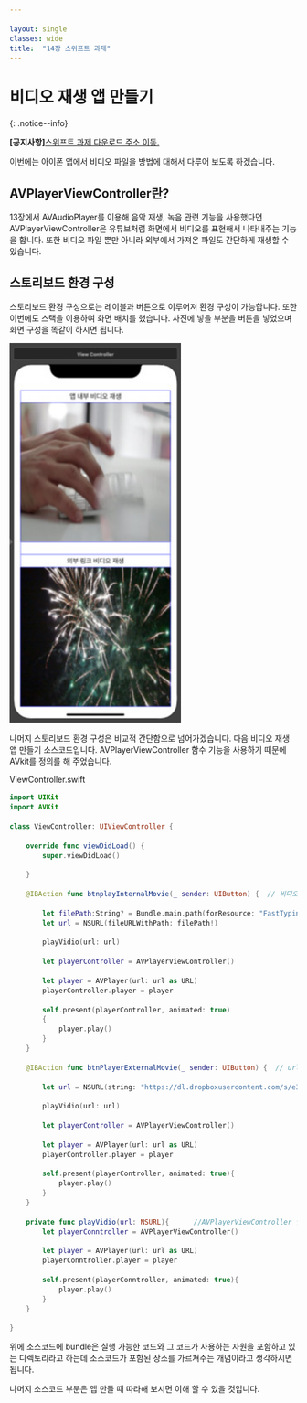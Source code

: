 ```yaml
---

layout: single
classes: wide
title:  "14장 스위프트 과제"
---
```


# 비디오 재생 앱 만들기

{: .notice--info}

**[공지사항]**[스위프트 과제 다운로드 주소 이동.](https://github.com/softwarej1/Swift_source_code/)

이번에는 아이폰 앱에서 비디오 파일을 방법에 대해서 다루어 보도록 하겠습니다. 

## AVPlayerViewController란?

13장에서 AVAudioPlayer를 이용해 음악 재생, 녹음 관련 기능을 사용했다면 AVPlayerViewController은 유튜브처럼 화면에서 비디오를 표현해서 나타내주는 기능을 합니다. 또한 비디오 파일 뿐만 아니라 외부에서 가져온 파일도 간단하게 재생할 수 있습니다.



## 스토리보드 환경 구성

스토리보드 환경 구성으로는 레이블과 버튼으로 이루어져 환경 구성이 가능합니다. 또한 이번에도 스택을 이용하여 화면 배치를 했습니다. 사진에 넣을 부분을 버튼을 넣었으며 화면 구성을 똑같이 하시면 됩니다.

<img src="../images/2022-06-08-MoviePlayer/mail.naver.jpg" alt="mail.naver" style="zoom: 150%;" />



나머지 스토리보드 환경 구성은 비교적 간단함으로 넘어가겠습니다. 다음 비디오 재생 앱 만들기 소스코드입니다. AVPlayerViewController 함수 기능을 사용하기 때문에 AVkit를 정의를 해 주었습니다. 

ViewController.swift

```swift
import UIKit
import AVKit

class ViewController: UIViewController {

    override func viewDidLoad() {
        super.viewDidLoad()
       
    }

    @IBAction func btnplayInternalMovie(_ sender: UIButton) {  // 비디오 실행 버튼
        
        let filePath:String? = Bundle.main.path(forResource: "FastTyping", ofType: "mp4")
        let url = NSURL(fileURLWithPath: filePath!)
        
        playVidio(url: url)
        
        let playerController = AVPlayerViewController()
        
        let player = AVPlayer(url: url as URL)
        playerController.player = player
        
        self.present(playerController, animated: true)
        {
            player.play()
        }
    }
    
    @IBAction func btnPlayerExternalMovie(_ sender: UIButton) {  // url 실행 비디오 버튼
     
        let url = NSURL(string: "https://dl.dropboxusercontent.com/s/e38auz050w2mvud/fireworks.mp4")!
        
        playVidio(url: url)
        
        let playerController = AVPlayerViewController()
        
        let player = AVPlayer(url: url as URL)
        playerController.player = player
        
        self.present(playerController, animated: true){
            player.play()
        }
    }
    
    private func playVidio(url: NSURL){      //AVPlayerViewController 인스턴스 생성
        let playerConntroller = AVPlayerViewController()
        
        let player = AVPlayer(url: url as URL)
        playerConntroller.player = player
        
        self.present(playerConntroller, animated: true){
            player.play()
        }
    }
    
}
```

위에 소스코드에 bundle은 실행 가능한 코드와 그 코드가 사용하는 자원을 포함하고 있는 디렉토리라고 하는데 소스코드가 포함된 장소를 가르쳐주는 개념이라고 생각하시면 됩니다.

나머지 소스코드 부분은 앱 만들 때 따라해 보시면 이해 할 수 있을 것입니다.

